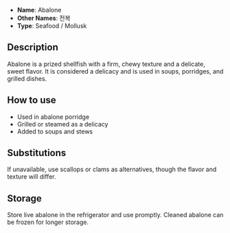 - **Name**: Abalone
- **Other Names**: 전복
- **Type**: Seafood / Mollusk

## Description

Abalone is a prized shellfish with a firm, chewy texture and a delicate, sweet flavor. It is considered a delicacy and is used in soups, porridges, and grilled dishes.

## How to use

- Used in abalone porridge
- Grilled or steamed as a delicacy
- Added to soups and stews

## Substitutions

If unavailable, use scallops or clams as alternatives, though the flavor and texture will differ.

## Storage

Store live abalone in the refrigerator and use promptly. Cleaned abalone can be frozen for longer storage. 